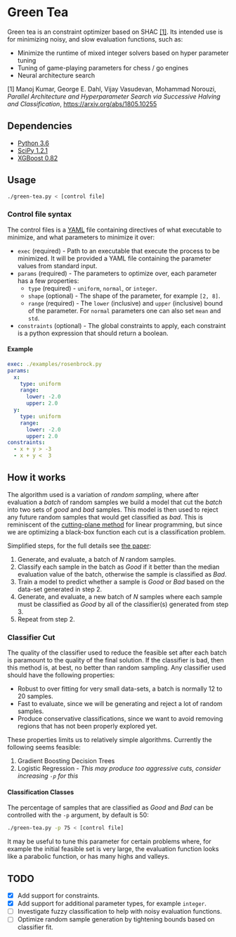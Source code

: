 # Green Tea

Green tea is an constraint optimizer based on SHAC [[1]](https://arxiv.org/abs/1805.10255). Its intended use is for
minimizing noisy, and slow evaluation functions, such as:

- Minimize the runtime of mixed integer solvers based on hyper parameter tuning
- Tuning of game-playing parameters for chess / go engines
- Neural architecture search

[1] Manoj Kumar, George E. Dahl, Vijay Vasudevan, Mohammad Norouzi, _Parallel Architecture and Hyperparameter Search via Successive Halving and Classification_, https://arxiv.org/abs/1805.10255

## Dependencies

- [Python 3.6](https://www.python.org/downloads/)
- [SciPy 1.2.1](https://www.scipy.org/)
- [XGBoost 0.82](https://xgboost.readthedocs.io/)

## Usage

```bash
./green-tea.py < [control file]
```

### Control file syntax

The control files is a [YAML](https://yaml.org/) file containing directives of what executable to minimize, and what
parameters to minimize it over:

- `exec` (required) - Path to an executable that execute the process to be minimized. It will be provided a YAML file
  containing the parameter values from standard input.
- `params` (required) - The parameters to optimize over, each parameter has a few properties:
  - `type` (required) - `uniform`, `normal`, or `integer`.
  - `shape` (optional) - The shape of the parameter, for example `[2, 8]`.
  - `range` (required) - The `lower` (inclusive) and `upper` (inclusive) bound of the parameter. For `normal` parameters one can also set `mean` and `std`.
- `constraints` (optional) - The global constraints to apply, each constraint is a python expression that should return a boolean.

#### Example

```yaml
exec: ./examples/rosenbrock.py
params:
  x:
    type: uniform
    range:
      lower: -2.0
      upper: 2.0
  y:
    type: uniform
    range:
      lower: -2.0
      upper: 2.0
constraints:
  - x + y > -3
  - x + y <  3
```

## How it works

The algorithm used is a variation of _random sampling_, where after evaluation a _batch_ of random samples we
build a model that cut the _batch_ into two sets of _good_ and _bad_ samples. This model is then used to reject any
future random samples that would get classified as _bad_. This is reminiscent of the [cutting-plane method](https://en.wikipedia.org/wiki/Cutting-plane_method)
for linear programming, but since we are optimizing a black-box function each cut is a classification problem.

Simplified steps, for the full details see [the paper](https://arxiv.org/abs/1805.10255): 

1. Generate, and evaluate, a batch of _N_ random samples.
2. Classify each sample in the batch as _Good_ if it better than the median evaluation value of the batch, otherwise the
   sample is classified as _Bad_.
3. Train a model to predict whether a sample is _Good_ or _Bad_ based on the data-set generated in step 2.
4. Generate, and evaluate, a new batch of _N_ samples where each sample must be classified as _Good_ by all of the
   classifier(s) generated from step 3.
5. Repeat from step 2.

### Classifier Cut

The quality of the classifier used to reduce the feasible set after each batch is paramount to the quality of the final
solution. If the classifier is bad, then this method is, at best, no better than random sampling. Any classifier used
should have the following properties:

- Robust to over fitting for very small data-sets, a batch is normally 12 to 20 samples.
- Fast to evaluate, since we will be generating and reject a lot of random samples.
- Produce conservative classifications, since we want to avoid removing regions that has not been properly explored yet.

These properties limits us to relatively simple algorithms. Currently the following seems feasible:

1. Gradient Boosting Decision Trees
2. Logistic Regression - _This may produce too aggressive cuts, consider increasing `-p` for this_

#### Classification Classes

The percentage of samples that are classified as _Good_ and _Bad_ can be controlled with the `-p` argument, by default
is 50:

```bash
./green-tea.py -p 75 < [control file]
```

It may be useful to tune this parameter for certain problems where, for example the initial feasible set is very
large, the evaluation function looks like a parabolic function, or has many highs and valleys.

## TODO

- [x] Add support for constraints.
- [x] Add support for additional parameter types, for example `integer`.
- [ ] Investigate fuzzy classification to help with noisy evaluation functions.
- [ ] Optimize random sample generation by tightening bounds based on classifier fit.